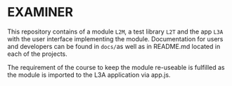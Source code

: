 # EXAMINER
This repository contains of a module `L2M`, a test library `L2T` and the app `L3A` with the user interface implementing the module. Documentation for users and developers can be found in `docs/`as well as in README.md located in each of the projects.

The requirement of the course to keep the module re-useable is fulfilled as the module is imported to the L3A application via app.js. 